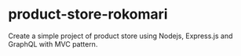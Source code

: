 # product-store-rokomari

Create a simple project of product store using Nodejs, Express.js and GraphQL with MVC pattern.
